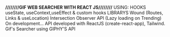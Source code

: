 ******////////GIF WEB SEARCHER WITH REACT JS////////******
    USING:
        HOOKS
            useState, useContext,useEffect & custom hooks
        LIBRARYS
            Wound (Routes, Links & useLocation)
            Intersection Observer API (Lazy loading on Trending)
On development...
API developed with ReactJS (create-react-app), Tailwind.
Gif's Searcher using GIPHY'S API
